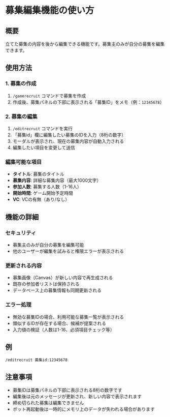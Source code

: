# 募集編集機能の使い方

## 概要
立てた募集の内容を後から編集できる機能です。募集主のみが自分の募集を編集できます。

## 使用方法

### 1. 募集の作成
1. `/gamerecruit` コマンドで募集を作成
2. 作成後、募集パネルの下部に表示される「募集ID」をメモ（例：`12345678`）

### 2. 募集の編集
1. `/editrecruit` コマンドを実行
2. 「募集id」欄に編集したい募集のIDを入力（8桁の数字）
3. モーダルが表示され、現在の募集内容が自動入力される
4. 編集したい項目を変更して送信

### 編集可能な項目
- **タイトル**: 募集のタイトル
- **募集内容**: 詳細な募集内容（最大1000文字）
- **参加人数**: 募集する人数（1-16人）
- **開始時間**: ゲーム開始予定時間
- **VC**: VCの有無（あり/なし）

## 機能の詳細

### セキュリティ
- 募集主のみが自分の募集を編集可能
- 他のユーザーが編集を試みると権限エラーが表示される

### 更新される内容
- 募集画像（Canvas）が新しい内容で再生成される
- 既存の参加者リストは保持される
- データベース上の募集情報も同期更新される

### エラー処理
- 無効な募集IDの場合、利用可能な募集一覧が表示される
- 類似するIDが存在する場合、候補が提案される
- 入力値の検証（人数は1-16、必須項目チェック等）

## 例
```
/editrecruit 募集id:12345678
```

## 注意事項
- 募集IDは募集パネルの下部に表示される8桁の数字です
- 編集後は元のメッセージが更新され、新しい内容で表示されます
- 締め切られた募集は編集できません
- ボット再起動後は一時的にメモリ上のデータが失われる場合があります